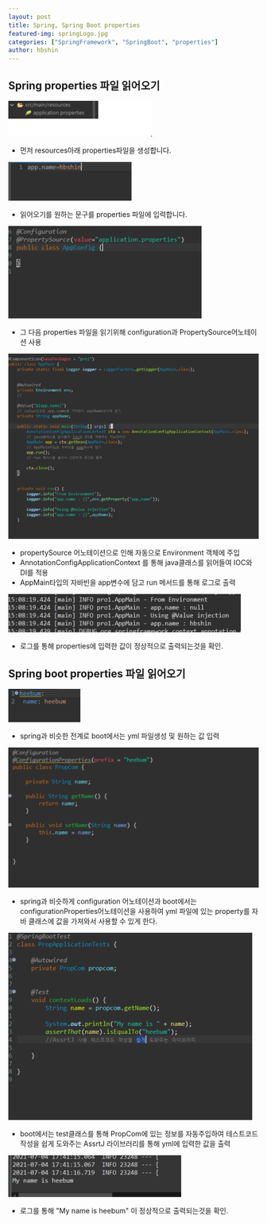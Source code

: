 ```yaml
---
layout: post
title: Spring, Spring Boot properties
featured-img: springLogo.jpg
categories: ["SpringFramework", "SpringBoot", "properties"]
author: hbshin
---
```


## Spring properties 파일 읽어오기

![properties](../image/hbshin/20210704/properties.PNG)

- 먼저 resources아래 properties파일을 생성합니다.

![properties2](../image/hbshin/20210704/properties2.PNG)

- 읽어오기를 원하는 문구를 properties 파일에 입력합니다.


![AppCofig](../image/hbshin/20210704/AppCofig.PNG) 

- 그 다음 properties 파일을 읽기위해 configuration과 PropertySource어노테이션 사용

![AppMain](../image/hbshin/20210704/AppMain.PNG)


- propertySource 어노테이션으로 인해 자동으로 Environment 객체에 주입 
- AnnotationConfigApplicationContext 를 통해 java클래스를 읽어들여 IOC와 DI를 적용
- AppMain타입의 자바빈을 app변수에 담고 run 메서드를 통해 로그로 출력 


![print](../image/hbshin/20210704/print.PNG)

- 로그를 통해 properties에 입력한 값이 정상적으로 출력되는것을 확인.


## Spring boot properties 파일 읽어오기

![yml](../image/hbshin/20210704/yml.PNG)

- spring과 비슷한 전계로 boot에서는 yml 파일생성 및 원하는 값 입력


![bootProp](../image/hbshin/20210704/bootProp.PNG)

- spring과 비슷하게 configuration 어노테이션과 boot에서는 configurationProperties어노테이션을 사용하여 yml 파일에 있는 property를 자바 클래스에 값을 가져와서 사용할 수 있게 한다.

![bootProperties](../image/hbshin/20210704/bootProperties.PNG)

- boot에서는 test클래스를 통해 PropCom에 있는 정보를 자동주입하여 테스트코드 작성을 쉽게
도와주는 AssrtJ 라이브러리를 통해 yml에 입력한 값을 출력

![bootPrint](../image/hbshin/20210704/bootPrint.PNG)

- 로그를 통해 "My name is heebum" 이 정상적으로 출력되는것을 확인.


